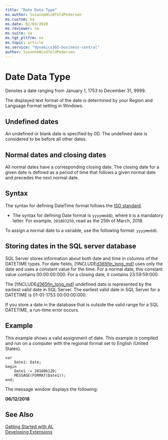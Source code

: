 ```yaml
---
title: "Date Data Type"
ms.author: SusanneWindfeldPedersen
ms.custom: na
ms.date: 02/03/2020
ms.reviewer: na
ms.suite: na
ms.tgt_pltfrm: na
ms.topic: article
ms.service: "dynamics365-business-central"
author: SusanneWindfeldPedersen
---
```

[//]: # (START>DO_NOT_EDIT)
[//]: # (IMPORTANT:Do not edit any of the content between here and the END>DO_NOT_EDIT.)
[//]: # (Any modifications should be made in the .xml files in the ModernDev repo.)
# Date Data Type
Denotes a date ranging from January 1, 1753 to December 31, 9999.




[//]: # (IMPORTANT: END>DO_NOT_EDIT)

The displayed text format of the date is determined by your Region and Language Format setting in Windows.  
  
## Undefined dates  
 An undefined or blank date is specified by 0D. The undefined date is considered to be before all other dates.  
  
## Normal dates and closing dates  
 All normal dates have a corresponding closing date. The closing date for a given date is defined as a period of time that follows a given normal date and precedes the next normal date.  
  
## Syntax
The syntax for defining DateTime format follows the [ISO standard](https://en.wikipedia.org/wiki/ISO_8601). 
- The syntax for defining Date format is `yyyymmddD`, where `D` is a mandatory letter. For example, `20180325D`, read as the 25th of March, 2018.

 To assign a normal date to a variable, use the following format: `yyyymmddD`. 
  
## Storing dates in the SQL server database  
 SQL Server stores information about both date and time in columns of the DATETIME types. For date fields, [!INCLUDE[d365fin_long_md](../../includes/d365fin_long_md.md)] uses only the date and uses a constant value for the time. For a normal date, this constant value contains 00:00:00:000. For a closing date, it contains 23:59:59:000.  
  
 The [!INCLUDE[d365fin_long_md](../../includes/d365fin_long_md.md)] undefined date is represented by the earliest valid date in SQL Server. The earliest valid date in SQL Server for a DATETIME is 01-01-1753 00:00:00:000.  
  
 If you store a date in the database that is outside the valid range for a SQL DATETIME, a run-time error occurs.  


## Example  
This example shows a valid assignment of date. This example is compiled and run on a computer with the regional format set to English (United States).

```  
var
    Date1: Date;
begin
    Date1 := 20180612D;  
    MESSAGE(FORMAT(Date1));  
end;
```  
  
The message window displays the following:  
  
 **06/12/2018**  
  
## See Also
[Getting Started with AL](../../devenv-get-started.md)  
[Developing Extensions](../../devenv-dev-overview.md)  